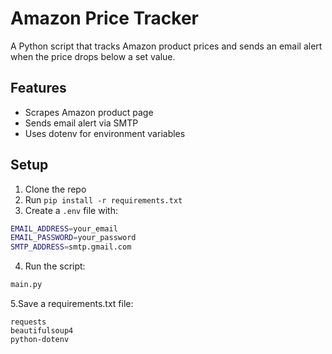 # Amazon Price Tracker

A Python script that tracks Amazon product prices and sends an email alert when the price drops below a set value.

## Features
- Scrapes Amazon product page
- Sends email alert via SMTP
- Uses dotenv for environment variables

## Setup
1. Clone the repo
2. Run `pip install -r requirements.txt`
3. Create a `.env` file with:
```bash
EMAIL_ADDRESS=your_email
EMAIL_PASSWORD=your_password
SMTP_ADDRESS=smtp.gmail.com
```
4. Run the script:
```bash
main.py
```
5.Save a requirements.txt file:
```nginx
requests
beautifulsoup4
python-dotenv
```
